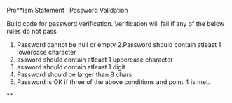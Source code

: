 Pro**lem Statement : Password Validation

Build code for password verification. Verification will fail if any of the below rules do not pass

1. Password cannot be null or empty
2.Password should contain atleast 1 lowercase character
3. assword should contain atleast 1 uppercase character
4. assword should contain atleast 1 digit
5. Password should be larger than 8 chars
6. Password is OK if three of the above conditions and point 4 is met.


**